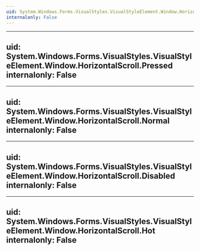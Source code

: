 ```yaml
---
uid: System.Windows.Forms.VisualStyles.VisualStyleElement.Window.HorizontalScroll
internalonly: False
---
```


---
uid: System.Windows.Forms.VisualStyles.VisualStyleElement.Window.HorizontalScroll.Pressed
internalonly: False
---

---
uid: System.Windows.Forms.VisualStyles.VisualStyleElement.Window.HorizontalScroll.Normal
internalonly: False
---

---
uid: System.Windows.Forms.VisualStyles.VisualStyleElement.Window.HorizontalScroll.Disabled
internalonly: False
---

---
uid: System.Windows.Forms.VisualStyles.VisualStyleElement.Window.HorizontalScroll.Hot
internalonly: False
---
